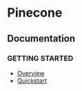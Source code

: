# Pinecone
## Documentation
### GETTING STARTED
* [Overview](https://docs.pinecone.io/docs/overview)
* [Quickstart](https://docs.pinecone.io/docs/quickstart)
